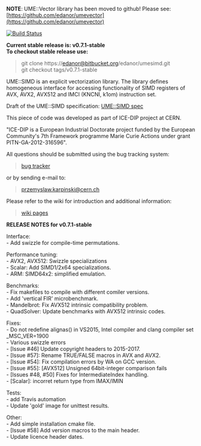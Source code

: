 
**NOTE**: UME::Vector library has been moved to github! Please see: [https://github.com/edanor/umevector](https://github.com/edanor/umevector)

[![Build Status](https://travis-ci.org/edanor/umesimd.svg?style=flat-square)](https://travis-ci.org/edanor/umesimd)

**Current stable release is: v0.7.1-stable**  
**To checkout stable release use:**  
 > git clone https://edanor@bitbucket.org/edanor/umesimd.git  
 > git checkout tags/v0.7.1-stable


UME::SIMD is an explicit vectorization library. The library defines homogeneous interface for accessing functionality of SIMD registers of AVX, AVX2, AVX512 and IMCI (KNCNI, k1om) instruction set. 

Draft of the UME::SIMD specification: [UME::SIMD spec](https://gainperformance.files.wordpress.com/2016/11/ume_simd-interface_v0_5.pdf)

This piece of code was developed as part of ICE-DIP project at CERN.

 "ICE-DIP is a European Industrial Doctorate project funded by the 
 European Community's 7th Framework programme Marie Curie Actions under grant
 PITN-GA-2012-316596".

 All questions should be submitted using the bug tracking system:


   >   [bug tracker](https://bitbucket.org/edanor/umesimd/issues)


or by sending e-mail to:


   >   przemyslaw.karpinski@cern.ch


Please refer to the wiki for introduction and additional information:


   >   [wiki pages](https://bitbucket.org/edanor/umesimd/wiki/Home)


**RELEASE NOTES for v0.7.1-stable**  

Interface:  
    - Add swizzle for compile-time permutations.  
  
Performance tuning:  
    - AVX2, AVX512: Swizzle specializations  
    - Scalar: Add SIMD1/2x64 specializations.  
    - ARM: SIMD64x2: simplified emulation.  
   
Benchmarks:  
    - Fix makefiles to compile with different comiler versions.  
    - Add 'vertical FIR' microbenchmark.  
    - Mandelbrot: Fix AVX512 intrinsic compatibility problem.  
    - QuadSolver: Update benchmarks with AVX512 intrinsic codes.  
  
Fixes:  
    - Do not redefine alignas() in VS2015,  Intel compiler and clang compiler set _MSC_VER=1900  
    - Various swizzle errors  
    - [Issue #46] Update copyright headers to 2015-2017.  
    - [Issue #57]: Rename TRUE/FALSE macros in AVX and AVX2.  
    - [Issue #54]: Fix compilation errors by WA on GCC version.  
    - [Issue #55]: [AVX512] Unsigned 64bit-integer comparison fails   
    - [Issues #48, #50] Fixes for IntermediateIndex handling.  
    - [Scalar]: incorret return type from IMAX/IMIN  
    
Tests:  
    - add Travis automation  
    - Update 'gold' image for unittest results.  
  
Other:  
    - Add simple installation cmake file.  
    - [Issue #58] Add version macros to the main header.  
    - Update licence header dates.  

